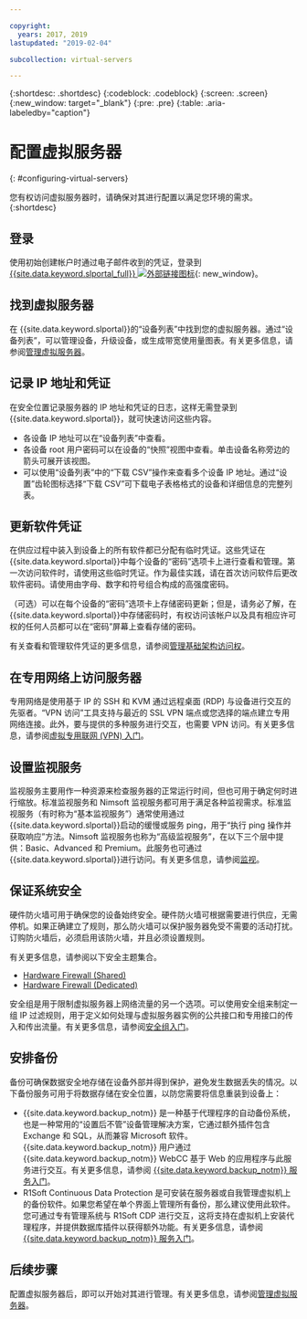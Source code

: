 ```yaml
---

copyright:
  years: 2017, 2019
lastupdated: "2019-02-04"

subcollection: virtual-servers

---
```


{:shortdesc: .shortdesc}
{:codeblock: .codeblock}
{:screen: .screen}
{:new_window: target="_blank"}
{:pre: .pre}
{:table: .aria-labeledby="caption"}


# 配置虚拟服务器
{: #configuring-virtual-servers}

您有权访问虚拟服务器时，请确保对其进行配置以满足您环境的需求。
{:shortdesc}

## 登录
使用初始创建帐户时通过电子邮件收到的凭证，登录到 [{{site.data.keyword.slportal_full}} ![外部链接图标](../icons/launch-glyph.svg "外部链接图标")](https://control.softlayer.com/){: new_window}。

## 找到虚拟服务器
在 {{site.data.keyword.slportal}}的“设备列表”中找到您的虚拟服务器。通过“设备列表”，可以管理设备，升级设备，或生成带宽使用量图表。有关更多信息，请参阅[管理虚拟服务器](/docs/vsi?topic=virtual-servers-managing-virtual-servers)。

## 记录 IP 地址和凭证
在安全位置记录服务器的 IP 地址和凭证的日志，这样无需登录到 {{site.data.keyword.slportal}}，就可快速访问这些内容。
- 各设备 IP 地址可以在“设备列表”中查看。
- 各设备 root 用户密码可以在设备的“快照”视图中查看。单击设备名称旁边的箭头可展开该视图。
- 可以使用“设备列表”中的“下载 CSV”操作来查看多个设备 IP 地址。通过“设置”齿轮图标选择“下载 CSV”可下载电子表格格式的设备和详细信息的完整列表。

## 更新软件凭证
在供应过程中装入到设备上的所有软件都已分配有临时凭证。这些凭证在 {{site.data.keyword.slportal}}中每个设备的“密码”选项卡上进行查看和管理。第一次访问软件时，请使用这些临时凭证。作为最佳实践，请在首次访问软件后更改软件密码。请使用由字母、数字和符号组合构成的高强度密码。

（可选）可以在每个设备的“密码”选项卡上存储密码更新；但是，请务必了解，在 {{site.data.keyword.slportal}}中存储密码时，有权访问该帐户以及具有相应许可权的任何人员都可以在“密码”屏幕上查看存储的密码。

有关查看和管理软件凭证的更多信息，请参阅[管理基础架构访问权](/docs/iam?topic=iam-mngclassicinfra)。

## 在专用网络上访问服务器
专用网络是使用基于 IP 的 SSH 和 KVM 通过远程桌面 (RDP) 与设备进行交互的先驱者。“VPN 访问”工具支持与最近的 SSL VPN 端点或您选择的端点建立专用网络连接。此外，要与提供的多种服务进行交互，也需要 VPN 访问。有关更多信息，请参阅[虚拟专用联网 (VPN) 入门](/docs/infrastructure/iaas-vpn?topic=VPN-getting-started-with-virtual-private-networking-vpn-)。

## 设置监视服务
监视服务主要用作一种资源来检查服务器的正常运行时间，但也可用于确定何时进行缩放。标准监视服务和 Nimsoft 监视服务都可用于满足各种监视需求。标准监视服务（有时称为“基本监视服务”）通常使用通过 {{site.data.keyword.slportal}}启动的缓慢或服务 ping，用于“执行 ping 操作并获取响应”方法。Nimsoft 监视服务也称为“高级监视服务”，在以下三个层中提供：Basic、Advanced 和 Premium。此服务也可通过 {{site.data.keyword.slportal}}进行访问。有关更多信息，请参阅[监视](/docs/infrastructure/SLmonitoring?topic=slmonitoring-monitoring)。

## 保证系统安全
硬件防火墙可用于确保您的设备始终安全。硬件防火墙可根据需要进行供应，无需停机。如果正确建立了规则，那么防火墙可以保护服务器免受不需要的活动打扰。订购防火墙后，必须启用该防火墙，并且必须设置规则。

有关更多信息，请参阅以下安全主题集合。

* [Hardware Firewall (Shared)](/docs/infrastructure/hardware-firewall-shared?topic=hardware-firewall-shared-getting-started-with-hardware-firewall-shared)
* [Hardware Firewall (Dedicated)](/docs/infrastructure/hardware-firewall-dedicated?topic=hardware-firewall-dedicated-getting-started-with-hardware-firewall-dedicated)

安全组是用于限制虚拟服务器上网络流量的另一个选项。可以使用安全组来制定一组 IP 过滤规则，用于定义如何处理与虚拟服务器实例的公共接口和专用接口的传入和传出流量。有关更多信息，请参阅[安全组入门](/docs/infrastructure/security-groups?topic=security-groups-getting-started-with-security-groups)。

## 安排备份
备份可确保数据安全地存储在设备外部并得到保护，避免发生数据丢失的情况。以下备份服务可用于将数据存储在安全位置，以防您需要将信息重装到设备上：

- {{site.data.keyword.backup_notm}} 是一种基于代理程序的自动备份系统，也是一种常用的“设置后不管”设备管理解决方案，它通过额外插件包含 Exchange 和 SQL，从而兼容 Microsoft 软件。{{site.data.keyword.backup_notm}} 用户通过 {{site.data.keyword.backup_notm}} WebCC 基于 Web 的应用程序与此服务进行交互。有关更多信息，请参阅 [{{site.data.keyword.backup_notm}} 服务入门](/docs/infrastructure/Backup?topic=Backup-gettingstarted#gettingstarted)。
- R1Soft Continuous Data Protection 是可安装在服务器或自我管理虚拟机上的备份软件。如果您希望在单个界面上管理所有备份，那么建议使用此软件。您可通过专有管理系统与 R1Soft CDP 进行交互，这将支持在虚拟机上安装代理程序，并提供数据库插件以获得额外功能。有关更多信息，请参阅 [{{site.data.keyword.backup_notm}} 服务入门](/docs/infrastructure/Backup?topic=Backup-gettingstarted#gettingstarted)。

## 后续步骤
配置虚拟服务器后，即可以开始对其进行管理。有关更多信息，请参阅[管理虚拟服务器](/docs/vsi?topic=virtual-servers-managing-virtual-servers)。
